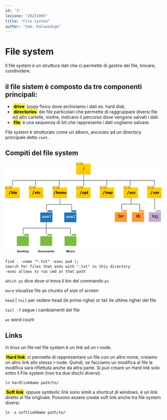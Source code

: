 ```yaml
---
id: '3'
lezione: "20231005"
title: "File system"
author: "Sam. Kaluwaduge"
---
```

<style>
    strong{
        background-color:#faf43e;
        color: black;
        padding:0.1rem 0.2rem;
        border-radius:5px;
    }
</style>
# File system
Il file system è un struttura dati che ci permette di gestire dei file, trovare, condividere.

## il file sistem è composto da tre componenti principali:
-   **drive** luogo fisico dove archiviamo i dati es. hard disk, 
-   **directories** dei file particolari che permette di raggruppare diversi file ed altri cartelle, inoltre, indicano il percorso dove vengono salvati i dati. 
-   **file** è una sequenza di bit che rappresenta i dati vogliamo salvare.

File system è strutturato come un albero, ancorato ad un directory principale detto `root`. 

## Compiti del file system

![Linux-Directory-Structure](assets/images/Linux-Directory-Structure.png)

    find . -name "*.txt" -exec pwd \; 
    search for files that ends with ".txt" in this directory
    -exec allows to run cmd at that path

`which ps` dice dove si trova il bin del commando `ps`

`more` visualize file as chunks of size of screen

`head` | `tail` per vedere head (le prime righe) or tail (le ultime righe) del file

`tail -f` segue i cambiamenti del file

`wc` word count 

## Links 
in linux un file nel file system è un link ad un i-node.

**Hard link** ci permette di rappresentare un file con un altro nome, creiamo un altro link allo stesso i-node. Quindi, se facciamo un modifica al file la modifica sarà riflettuta anche da altra parte. Si può creare un Hard link solo entro il File system (non tra due dischi diversi).

    ln hardlinkName path/to/
    
**Soft link** oppure symbolic link sono simili a shortcut di windows. è un link diretto al file originale. Possono essere create soft link anche tra file system diversi.

    ln -s softlinkName path/to/





